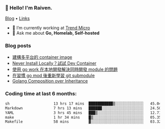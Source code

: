<!-- ![Codewars](https://www.codewars.com/users/omegaatt36/badges/small) -->
### 👋 Hello! I'm Raiven.
[Blog](https://www.omegaatt.com) • [Links](https://link.omegaatt.com)

- 🔭 I’m currently working at [Trend Micro](https://www.trendmicro.com)
- 💬 Ask me about **Go, Homelab, Self-hosted**

### Blog posts
<!-- BLOG-POST-LIST:START -->
- [建構多平台的 container image](https://www.omegaatt.com/blogs/develop/2025/building_multiple_platform_container_image/)
- [Never Install Locally？試試 Dev Container](https://www.omegaatt.com/blogs/develop/2025/dev_container/)
- [使用 go work 在本地開發解決同時開發 module 的問題](https://www.omegaatt.com/blogs/develop/2025/go_module_and_go_work/)
- [在習慣 go mod 後重新學習 git submodule](https://www.omegaatt.com/blogs/develop/2025/git_submodule_turorial/)
- [Golang Composition over Inheritance](https://www.omegaatt.com/blogs/develop/2025/golang_composition_over_inheritance/)
<!-- BLOG-POST-LIST:END -->

### Coding time at last 6 months:
<!--START_SECTION:waka-->

```txt
sh                    13 hrs 17 mins  ███████████▒░░░░░░░░░░░░░   45.04 %
Markdown              7 hrs 13 mins   ██████░░░░░░░░░░░░░░░░░░░   24.50 %
YAML                  3 hrs 45 mins   ███▒░░░░░░░░░░░░░░░░░░░░░   12.71 %
make                  1 hr 34 mins    █▒░░░░░░░░░░░░░░░░░░░░░░░   05.35 %
Makefile              58 mins         ▓░░░░░░░░░░░░░░░░░░░░░░░░   03.32 %
```

<!--END_SECTION:waka-->
